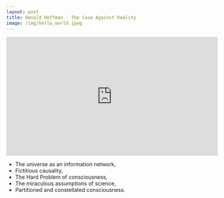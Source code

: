 ```yaml
---
layout: post
title: Donald Hoffman - The Case Against Reality
image: /img/hello_world.jpeg
---
```


<iframe width="560" height="315" src="https://www.youtube.com/embed/4HFFr0-ybg0" frameborder="0" allow="accelerometer; autoplay; encrypted-media; gyroscope; picture-in-picture" allowfullscreen></iframe>

- The universe as an information network,
- Fictitious causality,
- The Hard Problem of consciousness,
- The miraculous assumptions of science,
- Partitioned and constellated consciousness.

